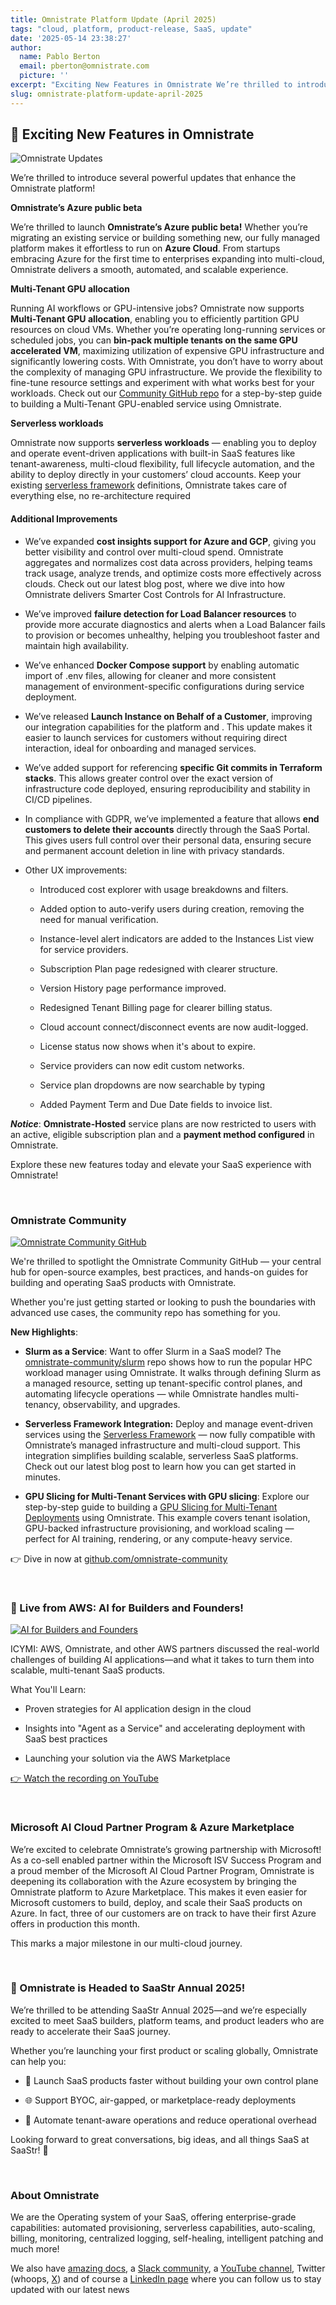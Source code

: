 ```yaml
---
title: Omnistrate Platform Update (April 2025)
tags: "cloud, platform, product-release, SaaS, update"
date: '2025-05-14 23:38:27'
author:
  name: Pablo Berton
  email: pberton@omnistrate.com
  picture: ''
excerpt: "Exciting New Features in Omnistrate We’re thrilled to introduce several powerful updates that enhance the Omnistrate platform!"
slug: omnistrate-platform-update-april-2025
---
```



## 🚀 Exciting New Features in Omnistrate


![Omnistrate Updates](https://mcusercontent.com/08ffbac64293e1abc50999571/images/f3f6bfb5-6cdc-0071-da51-c7189b5b90c2.png)

We’re thrilled to introduce several powerful updates that enhance the Omnistrate platform!

**Omnistrate’s Azure public beta**

We’re thrilled to launch **Omnistrate’s Azure public beta!** Whether you’re migrating an existing service or building something new, our fully managed platform makes it effortless to run on **Azure Cloud**. From startups embracing Azure for the first time to enterprises expanding into multi-cloud, Omnistrate delivers a smooth, automated, and scalable experience.

**Multi-Tenant GPU allocation**

Running AI workflows or GPU-intensive jobs? Omnistrate now supports **Multi-Tenant GPU allocation**, enabling you to efficiently partition GPU resources on cloud VMs. Whether you’re operating long-running services or scheduled jobs, you can **bin-pack multiple tenants on the same GPU accelerated VM**, maximizing utilization of expensive GPU infrastructure and significantly lowering costs. With Omnistrate, you don’t have to worry about the complexity of managing GPU infrastructure. We provide the flexibility to fine-tune resource settings and experiment with what works best for your workloads. Check out our [Community GitHub repo](https://github.com/omnistrate-community/gpu-slicing-example) for a step-by-step guide to building a Multi-Tenant GPU-enabled service using Omnistrate.

**Serverless workloads**

Omnistrate now supports **serverless workloads** — enabling you to deploy and operate event-driven applications with built-in SaaS features like tenant-awareness, multi-cloud flexibility, full lifecycle automation, and the ability to deploy directly in your customers’ cloud accounts. Keep your existing [serverless framework](https://github.com/serverless/serverless) definitions, Omnistrate takes care of everything else, no re-architecture required


#### Additional Improvements


- We’ve expanded **cost insights support for Azure and GCP**, giving you better visibility and control over multi-cloud spend. Omnistrate aggregates and normalizes cost data across providers, helping teams track usage, analyze trends, and optimize costs more effectively across clouds. Check out our latest blog post, where we dive into how Omnistrate delivers Smarter Cost Controls for AI Infrastructure.

- We’ve improved **failure detection for Load Balancer resources** to provide more accurate diagnostics and alerts when a Load Balancer fails to provision or becomes unhealthy, helping you troubleshoot faster and maintain high availability.

- We’ve enhanced **Docker Compose support** by enabling automatic import of .env files, allowing for cleaner and more consistent management of environment-specific configurations during service deployment.

- We’ve released **Launch Instance on Behalf of a Customer**, improving our integration capabilities for the platform and .  This update makes it easier to launch services for customers without requiring direct interaction, ideal for onboarding and managed services.

- We’ve added support for referencing **specific Git commits in Terraform stacks**. This allows greater control over the exact version of infrastructure code deployed, ensuring reproducibility and stability in CI/CD pipelines.

- In compliance with GDPR, we’ve implemented a feature that allows **end customers to delete their accounts** directly through the SaaS Portal. This gives users full control over their personal data, ensuring secure and permanent account deletion in line with privacy standards.

- Other UX improvements:

  - Introduced cost explorer with usage breakdowns and filters.

  - Added option to auto-verify users during creation, removing the need for manual verification.

  - Instance-level alert indicators are added to the Instances List view for service providers.

  - Subscription Plan page redesigned with clearer structure.

  - Version History page performance improved.

  - Redesigned Tenant Billing page for clearer billing status.

  - Cloud account connect/disconnect events are now audit-logged.

  - License status now shows when it's about to expire.

  - Service providers can now edit custom networks.

  - Service plan dropdowns are now searchable by typing

  - Added Payment Term and Due Date fields to invoice list.

***Notice***: **Omnistrate-Hosted** service plans are now restricted to users with an active, eligible subscription plan and a **payment method configured** in Omnistrate.

Explore these new features today and elevate your SaaS experience with Omnistrate!

<br/>


### Omnistrate Community


[![Omnistrate Community GitHub](https://mcusercontent.com/08ffbac64293e1abc50999571/images/be2f07a3-a02e-58c0-f9be-ca706a3a0958.png)](https://www.youtube.com/live/v3qEqlf64SM)

We're thrilled to spotlight the Omnistrate Community GitHub — your central hub for open-source examples, best practices, and hands-on guides for building and operating SaaS products with Omnistrate.

Whether you're just getting started or looking to push the boundaries with advanced use cases, the community repo has something for you.

**New Highlights**:

- **Slurm as a Service**: Want to offer Slurm in a SaaS model? The [omnistrate-community/slurm](https://github.com/omnistrate-community/slurm) repo shows how to run the popular HPC workload manager using Omnistrate. It walks through defining Slurm as a managed resource, setting up tenant-specific control planes, and automating lifecycle operations — while Omnistrate handles multi-tenancy, observability, and upgrades.

- **Serverless Framework Integration:** Deploy and manage event-driven services using the [Serverless Framework](https://github.com/omnistrate-community/serverless-framework) — now fully compatible with Omnistrate’s managed infrastructure and multi-cloud support. This integration simplifies building scalable, serverless SaaS platforms. Check out our latest blog post to learn how you can get started in minutes.

- **GPU Slicing for Multi-Tenant Services with GPU slicing**: Explore our step-by-step guide to building a [GPU Slicing for Multi-Tenant Deployments](https://github.com/omnistrate-community/gpu-slicing-example) using Omnistrate. This example covers tenant isolation, GPU-backed infrastructure provisioning, and workload scaling — perfect for AI training, rendering, or any compute-heavy service.

👉 Dive in now at [github.com/omnistrate-community](https://github.com/omnistrate-community)

<br/>


### 🎥 Live from AWS: AI for Builders and Founders!


[![AI for Builders and Founders](https://mcusercontent.com/08ffbac64293e1abc50999571/images/b16dd448-0492-0312-1bf5-3cd37a11f0a2.jpg)](https://www.youtube.com/live/v3qEqlf64SM)

ICYMI: AWS, Omnistrate, and other AWS partners discussed the real-world challenges of building AI applications—and what it takes to turn them into scalable, multi-tenant SaaS products.

What You'll Learn:

  - Proven strategies for AI application design in the cloud

  - Insights into "Agent as a Service" and accelerating deployment with SaaS best practices

  - Launching your solution via the AWS Marketplace

[👉 Watch the recording on YouTube](https://www.youtube.com/live/v3qEqlf64SM)

<br/>


### Microsoft AI Cloud Partner Program & Azure Marketplace


We’re excited to celebrate Omnistrate’s growing partnership with Microsoft! As a co-sell enabled partner within the Microsoft ISV Success Program and a proud member of the Microsoft AI Cloud Partner Program, Omnistrate is deepening its collaboration with the Azure ecosystem by bringing the Omnistrate platform to Azure Marketplace. This makes it even easier for Microsoft customers to build, deploy, and scale their SaaS products on Azure. In fact, three of our customers are on track to have their first Azure offers in production this month.

This marks a major milestone in our multi-cloud journey.

<br/>


### 🚀 Omnistrate is Headed to SaaStr Annual 2025!


We’re thrilled to be attending SaaStr Annual 2025—and we’re especially excited to meet SaaS builders, platform teams, and product leaders who are ready to accelerate their SaaS journey.

Whether you’re launching your first product or scaling globally, Omnistrate can help you:

- 🚀 Launch SaaS products faster without building your own control plane

- 🌐 Support BYOC, air-gapped, or marketplace-ready deployments

- 🤖 Automate tenant-aware operations and reduce operational overhead

Looking forward to great conversations, big ideas, and all things SaaS at SaaStr! 💬

<br/>


### About Omnistrate


We are the Operating system of your SaaS, offering enterprise-grade capabilities: automated provisioning, serverless capabilities, auto-scaling, billing, monitoring, centralized logging, self-healing, intelligent patching and much more!

We also have [amazing docs][9], a [Slack community][10], a [YouTube channel][11], Twitter (whoops, [X][12]) and of course a [LinkedIn page][13] where you can follow us to stay updated with our latest news

  [9]: http://docs.omnistrate.com
  [10]: https://join.slack.com/t/cloudnative-u5h1399/shared_invite/zt-1qf3cgi37-lCV1vKJlrBioqGuVjKBtyw
  [11]: https://www.youtube.com/@omnistrate
  [12]: https://twitter.com/omnistrate
  [13]: https://www.linkedin.com/company/omnistrate/
